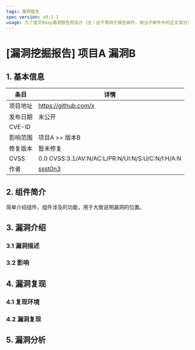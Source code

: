 ```yaml
---
tags: 漏洞报告
spec version: v0.1.1
usage: 为了提交0day漏洞报告而设计（注：这不等同于报告邮件，相当于邮件中的正文部分）
---
```


# [漏洞挖掘报告] 项目A 漏洞B

## 1. 基本信息

| 条目 | 详情 |
| --- | --- |
| 项目地址 | https://github.com/x |
| 发布日期 | 未公开 |
| CVE-ID |  |
| 影响范围 | 项目A >= 版本B |
| 修复版本 | 暂未修复 |
| CVSS | 0.0 CVSS:3.1/AV:N/AC:L/PR:N/UI:N/S:U/C:N/I:H/A:N |
| 作者 | [ssst0n3](https://github.com/ssst0n3) |

## 2. 组件简介

简单介绍组件、组件涉及的功能，用于大致说明漏洞的位置。

## 3. 漏洞介绍

### 3.1 漏洞描述

### 3.2 影响

## 4. 漏洞复现

### 4.1 复现环境

### 4.2 漏洞复现

## 5. 漏洞分析



